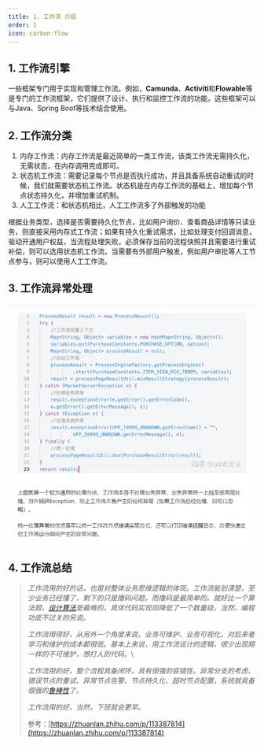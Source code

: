 ```yaml
---
title: 1. 工作流 介绍
order: 1
icon: carbon:flow
---
```


## 1. 工作流引擎

一些框架专门用于实现和管理工作流。例如，**Camunda**、**Activiti**和**Flowable**等是专门的工作流框架，它们提供了设计、执行和监控工作流的功能。这些框架可以与Java、Spring Boot等技术结合使用。



## 2. 工作流分类

1. 内存工作流：内存工作流是最近简单的一类工作流，该类工作流无需持久化，无需状态，在内存调用完成即可。
2. 状态机工作流：需要记录每个节点是否执行成功，并且具备系统自动重试的时候，我们就需要状态机工作流。状态机是在内存工作流的基础上，增加每个节点状态持久化，并增加重试机制。
3. 人工工作流：和状态机相比，人工工作流多了外部触发的功能

根据业务类型，选择是否需要持久化节点，比如用户询价、查看商品详情等只读业务，则直接采用内存式工作流；如果有持久化重试需求，比如处理支付回调消息，驱动开通用户权益，当流程处理失败，必须保存当前的流程快照并且需要进行重试补偿，则可以选用状态机工作流。当需要有外部用户触发，例如用户审批等人工节点参与，则可以使用人工工作流。



## 3. 工作流异常处理

![image-20240906113226941](https://raw.githubusercontent.com/xupengboo/xupengboo-picture/main/img/image-20240906113226941.png)

## 4. 工作流总结

> *工作流用的好的话，也是对整体业务思维逻辑的体现。工作流能划清楚，至少业务已经懂了，剩下的只是撸码问题，而撸码是最简单的。就好比一个算法题，[设计算法](https://zhida.zhihu.com/search?q=设计算法&zhida_source=entity&is_preview=1)是最难的，具体代码实现则降低了一个数量级，当然，编程功底不过关的另说。*
>
> *工作流用得好，从另外一个角度来说，业务可维护、业务可视化，对后来者学习和维护的成本都很低。基本上来说，用工作流设计的逻辑，很少出现翔一样的不可维护，想打人的代码。*\
>
> *工作流用的好，整个流程具备闭环，具有很强的容错性。异常分支的考虑、错误节点的重试、异常节点告警、节点持久化、超时节点配置，系统就具备很强的[鲁棒性](https://zhida.zhihu.com/search?q=鲁棒性&zhida_source=entity&is_preview=1)了。*
>
> *工作流用的好，当然，下班就会更早。*
>
> 参考：[https://zhuanlan.zhihu.com/p/113387814](https://zhuanlan.zhihu.com/p/113387814)
